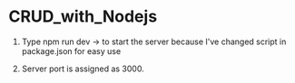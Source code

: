# CRUD_with_Nodejs

1. Type npm run dev -> to start the server because I've changed script in package.json for easy use

2. Server port is assigned as 3000.

